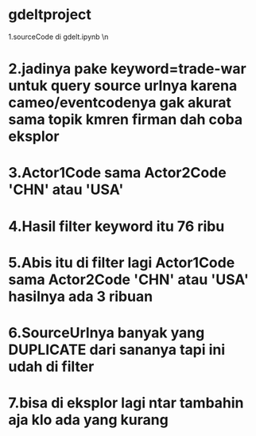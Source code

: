 # gdeltproject
1.sourceCode di gdelt.ipynb \n
# 2.jadinya pake keyword=trade-war untuk query source urlnya karena cameo/eventcodenya gak akurat sama topik kmren firman dah coba eksplor
# 3.Actor1Code sama Actor2Code 'CHN' atau 'USA'
# 4.Hasil filter keyword itu 76 ribu
# 5.Abis itu di filter lagi Actor1Code sama Actor2Code 'CHN' atau 'USA' hasilnya ada 3 ribuan
# 6.SourceUrlnya banyak yang DUPLICATE dari sananya tapi ini udah di filter
# 7.bisa di eksplor lagi ntar tambahin aja klo ada yang kurang
